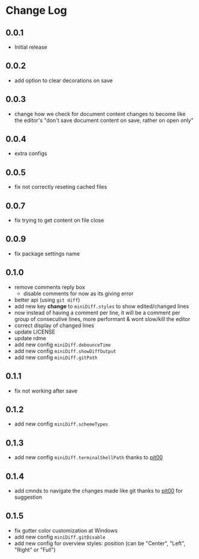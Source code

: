 # Change Log

## 0.0.1

- Initial release

## 0.0.2

- add option to clear decorations on save

## 0.0.3

- change how we check for document content changes to become like the editor's "don't save document content on save, rather on open only"

## 0.0.4

- extra configs

## 0.0.5

- fix not correctly reseting cached files

## 0.0.7

- fix trying to get content on file close

## 0.0.9

- fix package settings name

## 0.1.0

- remove comments reply box
    - disable comments for now as its giving error
- better api (using `git diff`)
- add new key **change** to `miniDiff.styles` to show edited/changed lines
- now instead of having a comment per line, it will be a comment per group of consecutive lines, more performant & wont slow/kill the editor
- correct display of changed lines
- update LICENSE
- update rdme
- add new config `miniDiff.debounceTime`
- add new config `miniDiff.showDiffOutput`
- add new config `miniDiff.gitPath`

## 0.1.1

- fix not working after save

## 0.1.2

- add new config `miniDiff.schemeTypes`

## 0.1.3

- add new config `miniDiff.terminalShellPath` thanks to [pit00](https://github.com/pit00)

## 0.1.4

- add cmnds to navigate the changes made like git thanks to [pit00](https://github.com/pit00) for suggestion

## 0.1.5

- fix gutter color customization at Windows
- add new config `miniDiff.gitDisable`
- add new config for overview styles: position (can be "Center", "Left", "Right" or "Full")
